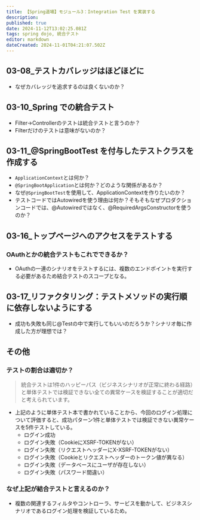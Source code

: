 ```yaml
---
title: 【Spring道場】モジュール3：Integration Test を実装する
description: 
published: true
date: 2024-11-12T13:02:25.081Z
tags: spring dojo, 統合テスト
editor: markdown
dateCreated: 2024-11-01T04:21:07.502Z
---
```


## 03-08_テストカバレッジはほどほどに
- なぜカバレッジを追求するのは良くないのか？

## 03-10_Spring での統合テスト
- Filter→Controllerのテストは統合テストと言うのか？
- Filterだけのテストは意味がないのか？

## 03-11_@SpringBootTest を付与したテストクラスを作成する
- `ApplicationContext`とは何か？
- `@SpringBootApplication`とは何か？どのような関係があるか？
- なぜ`@SpringBootTest`を使用して、ApplicationContextを作りたいのか？
- テストコードではAutowiredを使う理由は何か？そもそもなぜプロダクションコードでは、@Autowiredではなく、@RequiredArgsConstructorを使うのか？

## 03-16_トップページへのアクセスをテストする
### OAuthとかの統合テストもこれでできるか？
- OAuthの一連のシナリオをテストするには、複数のエンドポイントを実行する必要があるため結合テストのスコープとなる。

## 03-17_リファクタリング：テストメソッドの実行順に依存しないようにする
- 成功も失敗も同じ@Testの中で実行してもいいのだろうか？シナリオ毎に作成した方が理想では？

## その他
### テストの割合は適切か？
> 統合テストは1件のハッピーパス（ビジネスシナリオが正常に終わる経路）と単体テストでは検証できない全ての異常ケースを検証することが適切だと考えられています。
- 上記のように単体テスト本で書かれていることから、今回のログイン処理について評価すると、成功パターン1件と単体テストでは検証できない異常ケースを5件テストしている。
	- ログイン成功
  - ログイン失敗（CookieにXSRF-TOKENがない）
  - ログイン失敗（リクエストヘッダーにX-XSRF-TOKENがない）
  - ログイン失敗（Cookieとリクエストヘッダーのトークン値が異なる）
  - ログイン失敗（データベースにユーザが存在しない）
  - ログイン失敗（パスワード間違い）
  
### なぜ上記が結合テストと言えるのか？
- 複数の関連するフィルタやコントローラ、サービスを動かして、ビジネスシナリオであるログイン処理を検証しているため。

















